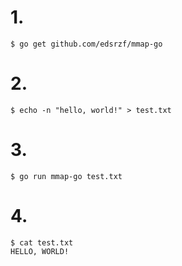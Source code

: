 # 1.
```
$ go get github.com/edsrzf/mmap-go
```

# 2.
```
$ echo -n "hello, world!" > test.txt
```

# 3. 
```
$ go run mmap-go test.txt
```

# 4.
```
$ cat test.txt 
HELLO, WORLD!
```
